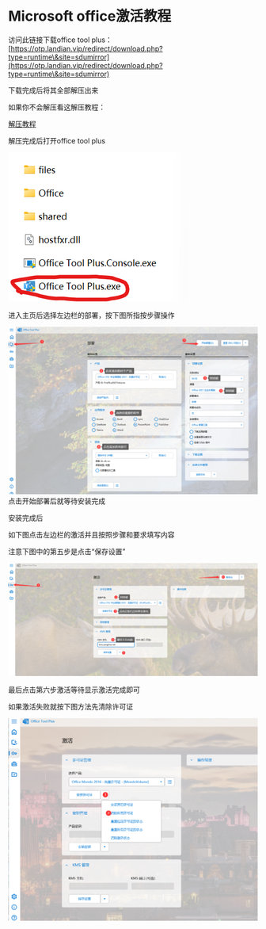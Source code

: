 # Microsoft office激活教程

访问此链接下载office tool plus：[https://otp.landian.vip/redirect/download.php?type=runtime\&site=sdumirror](https://otp.landian.vip/redirect/download.php?type=runtime\&site=sdumirror)

下载完成后将其全部解压出来

如果你不会解压看这解压教程：

[解压教程](/solve/jieya.md)

解压完成后打开office tool plus

![](<../.gitbook/assets/image (177).png>)

进入主页后选择左边栏的部署，按下图所指按步骤操作

![](<../.gitbook/assets/A6S9MC3.png>)
点击开始部署后就等待安装完成

安装完成后

如下图点击左边栏的激活并且按照步骤和要求填写内容

注意下图中的第五步是点击“保存设置”

![](<../.gitbook/assets/jihuo.png>)

最后点击第六步激活等待显示激活完成即可

如果激活失败就按下图方法先清除许可证

![](<../.gitbook/assets/image (190).png>)
